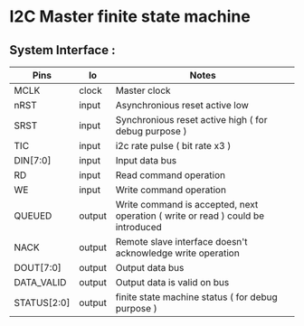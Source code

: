 
# I2C Master finite state machine

System Interface :
----------------

| Pins   | Io | Notes |
| -------- | ---- | --------------------- |
| MCLK | clock | Master clock |
| nRST | input | Asynchronious reset active low | 
| SRST | input | Synchronious reset active high ( for debug purpose ) |
| TIC | input | i2c rate pulse ( bit rate x3 ) |
| DIN[7:0] | input | Input data bus |
| RD  | input | Read command operation |
| WE  | input | Write command operation |
| QUEUED | output | Write command is accepted, next operation ( write or read ) could be introduced | 
| NACK | output | Remote slave interface doesn't acknowledge write operation |
| DOUT[7:0] | output | Output data bus |
| DATA_VALID | output | Output data is valid on bus |
| STATUS[2:0] | output | finite state machine status ( for debug purpose ) |


